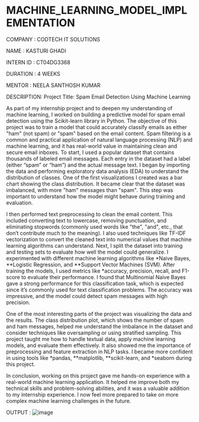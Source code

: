 # MACHINE_LEARNING_MODEL_IMPLEMENTATION

COMPANY : CODTECH IT SOLUTIONS

NAME : KASTURI GHADI

INTERN ID : CT04DG3368

DURATION : 4 WEEKS

MENTOR : NEELA SANTHOSH KUMAR

DESCRIPTION: 
Project Title: Spam Email Detection Using Machine Learning

As part of my internship project and to deepen my understanding of machine learning, I worked on building a predictive model for spam email detection using the Scikit-learn library in Python. The objective of this project was to train a model that could accurately classify emails as either "ham" (not spam) or "spam" based on the email content. Spam filtering is a common and practical application of natural language processing (NLP) and machine learning, and it has real-world value in maintaining clean and secure email inboxes. To start, I used a popular dataset that contains thousands of labeled email messages. Each entry in the dataset had a label (either “spam” or “ham”) and the actual message text. I began by importing the data and performing exploratory data analysis (EDA) to understand the distribution of classes. One of the first visualizations I created was a bar chart showing the class distribution. It became clear that the dataset was imbalanced, with more "ham" messages than "spam". This step was important to understand how the model might behave during training and evaluation.

I then performed text preprocessing to clean the email content. This included converting text to lowercase, removing punctuation, and eliminating stopwords (commonly used words like "the", "and", etc., that don’t contribute much to the meaning). I also used techniques like TF-IDF vectorization to convert the cleaned text into numerical values that machine learning algorithms can understand. Next, I split the dataset into training and testing sets to evaluate how well the model could generalize. I experimented with different machine learning algorithms like *Naive Bayes, **Logistic Regression, and **Support Vector Machines (SVM). After training the models, I used metrics like *accuracy, precision, recall, and F1-score to evaluate their performance. I found that Multinomial Naive Bayes gave a strong performance for this classification task, which is expected since it’s commonly used for text classification problems. The accuracy was impressive, and the model could detect spam messages with high precision.

One of the most interesting parts of the project was visualizing the data and the results. The class distribution plot, which shows the number of spam and ham messages, helped me understand the imbalance in the dataset and consider techniques like oversampling or using stratified sampling. This project taught me how to handle textual data, apply machine learning models, and evaluate them effectively. It also showed me the importance of preprocessing and feature extraction in NLP tasks. I became more confident in using tools like *pandas, **matplotlib, **scikit-learn, and *seaborn during this project.

In conclusion, working on this project gave me hands-on experience with a real-world machine learning application. It helped me improve both my technical skills and problem-solving abilities, and it was a valuable addition to my internship experience. I now feel more prepared to take on more complex machine learning challenges in the future.

OUTPUT :
![image]()
